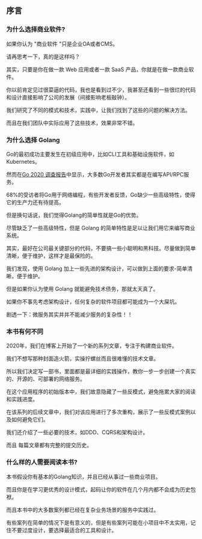
## 序言

### 为什么选择商业软件?

如果你认为 "商业软件 "只是企业OA或者CMS。

请再思考一下，真的是这样吗？

其实，只要是你在做一款 Web 应用或者一款 SaaS 产品，你就是在做一款商业软件。

你以前肯定见过很菜逼的代码，我也是看到过不少，我甚至还看到一些很烂的代码和设计直接影响了公司的发展（间接影响老板敲钟）。

我们研究了不同的模式和技术，实践中，让我们找到了这些的问题的解决方法。

而且在我们团队中实际应用了这些技术，效果非常不错。


### 为什么选择 Golang

Go的最初成功主要发生在初级应用中，比如CLI工具和基础设施软件，如Kubernetes。

然而在[Go 2020 调查报告](https://blog.golang.org/survey2020-results)中显示，大多数Go开发者其实都是在编写API/RPC服务。

68%的受访者将Go用于网络编程，有些开发者反馈，Go缺少一些高级特性，使得它的生产力还有待提高。

但是换句话说，我们觉得Golang的简单性就是Go的优势。

尽管缺乏了一些高级特性，但是 Golang 的简单特性是足以让我们用它来编写商业系统。

其实，最好在公司最关键部分的代码，不要搞一些小聪明和黑科技。尽量做到简单清晰，便于维护，这样才是最保险的。

我们发现，使用 Golang 加上一些先进的架构设计，可以做到上面的要求-简单清晰，便于维护。

但是如果你认为使用 Golang 就能避免技术债务，那就太天真了。

如果你不事先考虑架构设计，任何复杂的软件项目都可能成为一个大屎坑。

剧透一下：微服务其实并并不能减少服务的复杂性！！


### 本书有何不同

2020年，我们在博客上开始了一个新的系列文章，专注于构建商业软件。

我们不想写那种封面造火箭，实操拧螺丝而且很难懂的技术文章。

所以我们决定写一部书，里面都是最详细的实践操作，教你一步一步创建一个真实的、开源的、可部署的网络服务。

在这个应用程序的初始版本中，我们故意隐藏了一些反模式，避免拖累大家的阅读和实践进度。

在该系列的后续文章中，我们对该应用进行了多次重构，展示了一些反模式案例以及如何避免它们。

我们还介绍了一些必要的技术，如DDD、CQRS和架构设计。

而且 每篇文章都有完整的提交历史。


### 什么样的人需要阅读本书?

本书假设你有基本的Golang知识，并且已经从事过一些商业项目。

而且你是在学习更优秀的设计模式，起码让你的软件在几个月内都不会成为历史包袱。

而且本书中的大多数案列都已经在复杂业务场景的服务中实践过。

有些案列在简单的情况下是有意义的，但是有些案列可能在小项目中不太实用，记住不要过度设计，要选择最适合的工具和设计。
